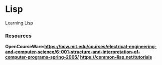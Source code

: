 # Lisp
Learning Lisp

### Resources  
**OpenCourseWare:https://ocw.mit.edu/courses/electrical-engineering-and-computer-science/6-001-structure-and-interpretation-of-computer-programs-spring-2005/** 
**https://common-lisp.net/tutorials**  
